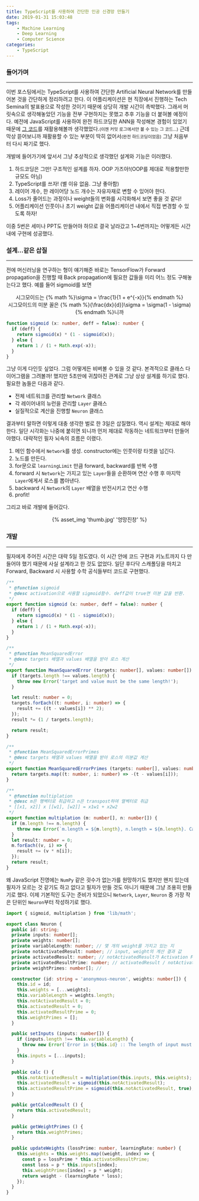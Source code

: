 ```yaml
---
title: TypeScript를 사용하여 간단한 인공 신경망 만들기
date: 2019-01-31 15:03:48
tags:
    - Machine Learning
    - Deep Learning
    - Computer Science
categories:
    - TypeScript
---
```


### 들어가며
***
이번 포스팅에서는 TypeScript를 사용하여 간단한 Artificial Neural Network를 만들어본 것을 간단하게 정리하려고 한다.
이 어플리케이션은 현 직장에서 진행하는 Tech Semina의 발표용으로 작성한 것이기 때문에 상당히 개발 시간이 촉박했다. 그래서 머릿속으로 생각해놓았던 기능을 전부 구현하지는 못했고 추후 기능을 더 붙혀볼 예정이다.
예전에 JavaScript를 사용하여 완전 하드코딩한 ANN을 작성해본 경험이 있었기 때문에 [그 코드](https://github.com/evan-moon/simple-ann/commit/82a1f3777de7b48a5cca1f777862620fc3159998)를 재활용해볼까 생각했었다.<small>(이젠 커밋 로그에서만 볼 수 있는 그 코드...)</small>
근데 막상 뜯어보니까 재활용할 수 있는 부분이 딱히 없어서<small>(완전 하드코딩이었음)</small> 그냥 처음부터 다시 짜기로 했다.

개발에 들어가기에 앞서서 그냥 추상적으로 생각했던 설계와 기능은 이러했다.

1. 하드코딩은 그만! 구조적인 설계를 하자. OOP 가즈아!(OOP를 제대로 적용할만한 규모도 아님)
2. TypeScript를 쓰자! (별 이유 없음. 그냥 좋아함)
3. 레이어 개수, 한 레이어당 노드 개수는 자유자재로 변할 수 있어야 한다.
4. Loss가 줄어드는 과정이나 weight들의 변화를 시각화해서 보면 좋을 것 같다!
5. 어플리케이션 인풋이나 초기 weight 값을 어플리케이션 내에서 직접 변경할 수 있도록 하자!

이중 5번은 세미나 PPT도 만들어야 하므로 결국 날라갔고 1~4번까지는 어떻게든 시간 내에 구현에 성공했다.

### 설계...같은 삽질
***
전에 머신러닝을 연구하는 형이 얘기해준 바로는 TensorFlow가 Forward propagation을 진행할 때 Back propagation에 필요한 값들을 미리 어느 정도 구해놓는다고 했다. 예를 들어 sigmoid를 보면
<center>시그모이드는 {% math %}\sigma = \frac{1}{1 + e^{-x}}{% endmath %}</center>
<center>시그모이드의 미분 꼴은 {% math %}{\frac{dx}{d}}\sigma = \sigma(1 - \sigma){% endmath %}니까</center>

```typescript
function sigmoid (x: number, deff = false): number {
  if (deff) {
    return sigmoid(x) * (1 - sigmoid(x));
  } else {
    return 1 / (1 + Math.exp(-x));
  }
}
```

그냥 이게 다인듯 싶었다. 그럼 어떻게든 비벼볼 수 있을 것 같다. 본격적으로 클래스 다이어그램을 그려볼까! 했지만 5초만에 귀찮아진 관계로 그냥 상상 설계를 하기로 했다. 필요한 놈들은 다음과 같다.

- 전체 네트워크를 관리할 `Network` 클래스
- 각 레이어내의 뉴런을 관리할 `Layer` 클래스
- 실질적으로 계산을 진행할 `Neuron` 클래스

결과부터 말하면 이렇게 대충 생각한 벌로 한 3일은 삽질했다. 역시 설계는 제대로 해야한다.
일단 시각화는 나중에 붙히면 되니까 먼저 제대로 작동하는 네트워크부터 만들어야했다.
대략적인 필자 뇌속의 흐름은 이랬다.

1. 메인 함수에서 `Network`를 생성. constructor에는 인풋이랑 타겟을 넘긴다.
2. 노드를 만든다.
3. for문으로 `learningLimit` 만큼 forward, backward를 반복 수행
4. forward 시 `Network`는 가지고 있는 `Layer`들을 순환하며 연산 수행 후 마지막 `Layer`에게서 로스를 뽑아낸다.
5. backward 시 `Network`의 `Layer` 배열을 반전시키고 연산 수행
6. profit!

그리고 바로 개발에 들어갔다.

<center>{% asset_img 'thumb.jpg' '엉망진창' %}</center>

### 개발
***
필자에게 주어진 시간은 대략 5일 정도였다. 이 시간 안에 코드 구현과 키노트까지 다 만들어야 했기 때문에 사실 설계라고 한 것도 없었다. 일단 후다닥 스캐폴딩을 마치고 Forward, Backward 시 사용할 수학 공식들부터 코드로 구현했다.

```typescript lib/math.ts
/**
 * @function sigmoid
 * @desc activation으로 사용할 sigmoid함수. deff값이 true면 미분 값을 반환.
 */
export function sigmoid (x: number, deff = false): number {
  if (deff) {
    return sigmoid(x) * (1 - sigmoid(x));
  } else {
    return 1 / (1 + Math.exp(-x));
  }
}

/**
 * @function MeanSquaredError
 * @desc targets 배열과 values 배열을 받아 로스 계산
 */
export function MeanSquaredError (targets: number[], values: number[]): number {
  if (targets.length !== values.length) {
    throw new Error('target and value must be the same length!');
  }

  let result: number = 0;
  targets.forEach((t: number, i: number) => {
    result += ((t - values[i]) ** 2);
  });
  result *= (1 / targets.length);

  return result;
}

/**
 * @function MeanSquaredErrorPrimes
 * @desc targets 배열과 values 배열을 받아 로스의 미분값 계산
 */
export function MeanSquaredErrorPrimes (targets: number[], values: number[]): number[] {
  return targets.map((t: number, i: number) => -(t - values[i]));
}

/**
 * @function multiplation
 * @desc m은 행벡터로 취급하고 n은 transpost하여 열벡터로 취급
 * [[x1, x2]] x [[w1], [w2]] = x1w1 + x2w2
 */
export function multiplation (m: number[], n: number[]) {
  if (m.length !== n.length) {
    throw new Error(`m.length = ${m.length}, n.length = ${n.length}. Can't multiplation! They must have same length`);
  }
  let result: number = 0;
  m.forEach((v, i) => {
    result += (v * n[i]);
  });
  return result;
}
```

왜 JavaScript 진영에는 `NumPy` 같은 굇수가 없는가를 원망하기도 했지만 왠지 있는데 필자가 모르는 것 같기도 하고 없다고 필자가 만들 것도 아니기 때문에 그냥 조용히 만들기로 했다.
이제 기본적인 도구는 준비가 되었으니 `Network`, `Layer`, `Neuron` 중 가장 작은 단위인 `Neuron`부터 작성하기로 했다.

```typescript lib/neruon.ts
import { sigmoid, multiplation } from 'lib/math';

export class Neuron {
  public id: string;
  private inputs: number[];
  private weights: number[];
  private variableLength: number; // 몇 개의 weight를 가지고 있는 지
  private notActivatedResult: number; // input, weight의 계산 결과 값
  private activatedResult: number; // notActivatedResult가 Activation Function을 통과한 값
  private activatedResultPrime: number; // activatedResult / notActivatedResult에 대한 미분 값
  private weightPrimes: number[]; // 

  constructor (id: string = 'anonymous-neuron', weights: number[]) {
    this.id = id;
    this.weights = [...weights];
    this.variableLength = weights.length;
    this.notActivatedResult = 0;
    this.activatedResult = 0;
    this.activatedResultPrime = 0;
    this.weightPrimes = [];
  }

  public setInputs (inputs: number[]) {
    if (inputs.length !== this.variableLength) {
      throw new Error(`Error in ${this.id} :: The length of input must be ${this.variableLength}. It's now ${inputs.length}`);
    }
    this.inputs = [...inputs];
  }

  public calc () {
    this.notActivatedResult = multiplation(this.inputs, this.weights);
    this.activatedResult = sigmoid(this.notActivatedResult);
    this.activatedResultPrime = sigmoid(this.notActivatedResult, true);
  }

  public getCalcedResult () {
    return this.activatedResult;
  }

  public getWeightPrimes () {
    return this.weightPrimes;
  }

  public updateWeights (lossPrime: number, learningRate: number) {
    this.weights = this.weights.map((weight, index) => {
      const p = lossPrime * this.activatedResultPrime;
      const loss = p * this.inputs[index];
      this.weightPrimes[index] = p * weight;
      return weight - (learningRate * loss);
    });
  }
}
```
